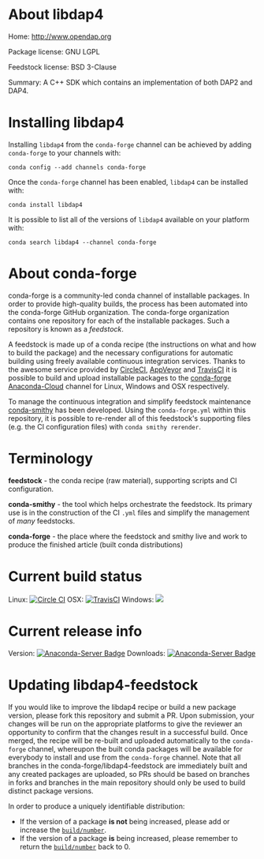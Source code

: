 About libdap4
=============

Home: http://www.opendap.org

Package license: GNU LGPL

Feedstock license: BSD 3-Clause

Summary: A C++ SDK which contains an implementation of both DAP2 and DAP4.



Installing libdap4
==================

Installing `libdap4` from the `conda-forge` channel can be achieved by adding `conda-forge` to your channels with:

```
conda config --add channels conda-forge
```

Once the `conda-forge` channel has been enabled, `libdap4` can be installed with:

```
conda install libdap4
```

It is possible to list all of the versions of `libdap4` available on your platform with:

```
conda search libdap4 --channel conda-forge
```


About conda-forge
=================

conda-forge is a community-led conda channel of installable packages.
In order to provide high-quality builds, the process has been automated into the
conda-forge GitHub organization. The conda-forge organization contains one repository
for each of the installable packages. Such a repository is known as a *feedstock*.

A feedstock is made up of a conda recipe (the instructions on what and how to build
the package) and the necessary configurations for automatic building using freely
available continuous integration services. Thanks to the awesome service provided by
[CircleCI](https://circleci.com/), [AppVeyor](http://www.appveyor.com/)
and [TravisCI](https://travis-ci.org/) it is possible to build and upload installable
packages to the [conda-forge](https://anaconda.org/conda-forge)
[Anaconda-Cloud](http://docs.anaconda.org/) channel for Linux, Windows and OSX respectively.

To manage the continuous integration and simplify feedstock maintenance
[conda-smithy](http://github.com/conda-forge/conda-smithy) has been developed.
Using the ``conda-forge.yml`` within this repository, it is possible to re-render all of
this feedstock's supporting files (e.g. the CI configuration files) with ``conda smithy rerender``.


Terminology
===========

**feedstock** - the conda recipe (raw material), supporting scripts and CI configuration.

**conda-smithy** - the tool which helps orchestrate the feedstock.
                   Its primary use is in the construction of the CI ``.yml`` files
                   and simplify the management of *many* feedstocks.

**conda-forge** - the place where the feedstock and smithy live and work to
                  produce the finished article (built conda distributions)

Current build status
====================

Linux: [![Circle CI](https://circleci.com/gh/conda-forge/libdap4-feedstock.svg?style=shield)](https://circleci.com/gh/conda-forge/libdap4-feedstock)
OSX: [![TravisCI](https://travis-ci.org/conda-forge/libdap4-feedstock.svg?branch=master)](https://travis-ci.org/conda-forge/libdap4-feedstock)
Windows: ![](https://cdn.rawgit.com/conda-forge/conda-smithy/90845bba35bec53edac7a16638aa4d77217a3713/conda_smithy/static/disabled.svg)

Current release info
====================
Version: [![Anaconda-Server Badge](https://anaconda.org/conda-forge/libdap4/badges/version.svg)](https://anaconda.org/conda-forge/libdap4)
Downloads: [![Anaconda-Server Badge](https://anaconda.org/conda-forge/libdap4/badges/downloads.svg)](https://anaconda.org/conda-forge/libdap4)


Updating libdap4-feedstock
==========================

If you would like to improve the libdap4 recipe or build a new
package version, please fork this repository and submit a PR. Upon submission,
your changes will be run on the appropriate platforms to give the reviewer an
opportunity to confirm that the changes result in a successful build. Once
merged, the recipe will be re-built and uploaded automatically to the
`conda-forge` channel, whereupon the built conda packages will be available for
everybody to install and use from the `conda-forge` channel.
Note that all branches in the conda-forge/libdap4-feedstock are
immediately built and any created packages are uploaded, so PRs should be based
on branches in forks and branches in the main repository should only be used to
build distinct package versions.

In order to produce a uniquely identifiable distribution:
 * If the version of a package **is not** being increased, please add or increase
   the [``build/number``](http://conda.pydata.org/docs/building/meta-yaml.html#build-number-and-string).
 * If the version of a package **is** being increased, please remember to return
   the [``build/number``](http://conda.pydata.org/docs/building/meta-yaml.html#build-number-and-string)
   back to 0.
